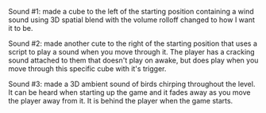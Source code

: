 Sound #1: made a cube to the left of the starting position containing a wind sound using 3D spatial blend with the volume rolloff changed to how I want it to be.

Sound #2: made another cute to the right of the starting position that uses a script to play a sound when you move through it. The player has a cracking sound attached to them that doesn't play on awake, but does play when you move through this specific cube with it's trigger.

Sound #3: made a 3D ambient sound of birds chirping throughout the level. It can be heard when starting up the game and it fades away as you move the player away from it. It is behind the player when the game starts.

